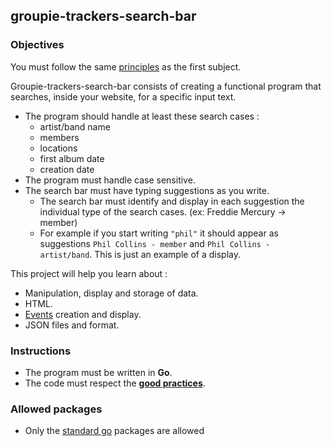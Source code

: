 ## groupie-trackers-search-bar

### Objectives

You must follow the same [principles](https://public.01-edu.org/subjects/groupie-trackers/groupie-trackers.en) as the first subject.

Groupie-trackers-search-bar consists of creating a functional program that searches, inside your website, for a specific input text.

- The program should handle at least these search cases :
  - artist/band name
  - members
  - locations
  - first album date
  - creation date
- The program must handle case sensitive.
- The search bar must have typing suggestions as you write.
  - The search bar must identify and display in each suggestion the individual type of the search cases. (ex: Freddie Mercury -> member)
  - For example if you start writing `"phil"` it should appear as suggestions `Phil Collins - member` and `Phil Collins - artist/band`. This is just an example of a display.

This project will help you learn about :

- Manipulation, display and storage of data.
- HTML.
- [Events](https://developer.mozilla.org/en-US/docs/Learn/JavaScript/Building_blocks/) creation and display.
- JSON files and format.

### Instructions

- The program must be written in **Go**.
- The code must respect the [**good practices**](https://public.01-edu.org/subjects/good-practices.en).

### Allowed packages

- Only the [standard go](https://golang.org/pkg/) packages are allowed
